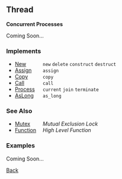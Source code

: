 Thread
------
__Concurrent Processes__

Coming Soon...


### Implements

* <span style="width:75px; float:left;">[New](new)</span> `new` `delete` `construct` `destruct`
* <span style="width:75px; float:left;">[Assign](assign)</span> `assign`
* <span style="width:75px; float:left;">[Copy](copy)</span> `copy`
* <span style="width:75px; float:left;">[Call](call)</span> `call`
* <span style="width:75px; float:left;">[Process](process)</span> `current` `join` `terminate`
* <span style="width:75px; float:left;">[AsLong](aslong)</span> `as_long`


### See Also

* <span style="width:75px; float:left;">[Mutex](mutex)</span> _Mutual Exclusion Lock_
* <span style="width:75px; float:left;">[Function](function)</span> _High Level Function_


### Examples

Coming Soon...

[Back](/documentation)
